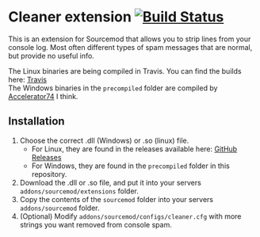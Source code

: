 # Cleaner extension [![Build Status](https://travis-ci.com/walliski/Cleaner.svg?branch=master)](https://travis-ci.com/walliski/Cleaner)

This is an extension for Sourcemod that allows you to strip lines from your console log. Most often
different types of spam messages that are normal, but provide no useful info.

The Linux binaries are being compiled in Travis. You can find the builds here: [Travis](https://travis-ci.com/walliski/Cleaner)  
The Windows binaries in the `precompiled` folder are compiled by [Accelerator74](https://github.com/Accelerator74) I think.  

## Installation

1. Choose the correct .dll (Windows) or .so (linux) file.
    - For Linux, they are found in the releases available here: [GitHub Releases](https://github.com/walliski/Cleaner/releases)
    - For Windows, they are found in the `precompiled` folder in this repository.
2. Download the .dll or .so file, and put it into your servers `addons/sourcemod/extensions` folder.
3. Copy the contents of the `sourcemod` folder into your servers `addons/sourcemod` folder.
4. (Optional) Modify `addons/sourcemod/configs/cleaner.cfg` with more strings you want removed from console spam.
